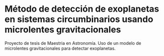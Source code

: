 # Método de detección de exoplanetas en sistemas circumbinarios usando microlentes gravitacionales

Proyecto de tesis de Maestria en Astronomía. Uso de un modelo de microlentes gravitacionales para detectar exoplanetas.

